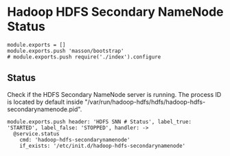 
# Hadoop HDFS Secondary NameNode Status

    module.exports = []
    module.exports.push 'masson/bootstrap'
    # module.exports.push require('./index').configure

## Status

Check if the HDFS Secondary NameNode server is running. The process ID is
located by default inside "/var/run/hadoop-hdfs/hdfs/hadoop-hdfs-secondarynamenode.pid".

    module.exports.push header: 'HDFS SNN # Status', label_true: 'STARTED', label_false: 'STOPPED', handler: ->
      @service.status
        cmd: 'hadoop-hdfs-secondarynamenode'
        if_exists: '/etc/init.d/hadoop-hdfs-secondarynamenode'
